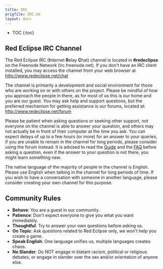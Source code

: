 ```yaml
---
title: IRC
origfile: IRC.md
layout: docs
---
```

* TOC
{:toc}
## Red Eclipse IRC Channel
The Red Eclipse IRC (**I**nternet **R**elay **C**hat) channel is located in **#redeclipse** on the Freenode Network (irc.freenode.net). If you don't have an IRC client installed, you may access the channel from your web browser at http://www.redeclipse.net/chat

The channel is primarily a development and social environment for those who are working on or with others on the project. Please be mindful of how you approach the people in there, as for most of us this is our home and you are our guest. You may ask help and support questions, but the preferred mechanism for getting assistance is our forums, located at: http://www.redeclipse.net/forum

Please be patient when asking questions or seeking other support, not everyone on the channel is able to answer your question, and others may not actually be in front of their computer at the time you ask. You can expect delays of up to a few hours (or more) for an answer to your queries, if you are unable to remain in the channel for long periods, please consider using the forum instead. It is advised to read the [Guide](Gameplay-Guide) and the [FAQ](FAQ) before asking a question, even if the answer to your question is not there, you might learn something new.

The native language of the majority of people in the channel is English. Please use English when talking in the channel for long periods of time. If you wish to have a conversation with someone in another language, please consider creating your own channel for this purpose.

## Community Rules

- **Behave**: You are a guest in our community.
- **Patience**: Don't expect everyone to give you what you want immediately.
- **Thoughtful**: Try to answer your own questions before asking us.
- **On Topic**: Ask questions related to Red Eclipse only, we won't help you create a game.
- **Speak English**: One language unifies us, multiple languages creates chaos.
- **No Slander**: Do NOT engage in blatant racism, political or religious debates, or engage in slander over the sex and/or orientation of anyone else.
